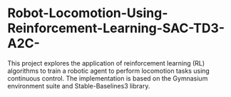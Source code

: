 # Robot-Locomotion-Using-Reinforcement-Learning-SAC-TD3-A2C-
This project explores the application of reinforcement learning (RL) algorithms to train a robotic agent to perform locomotion tasks using continuous control. The implementation is based on the Gymnasium environment suite and Stable-Baselines3 library.
